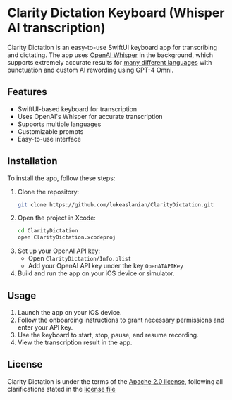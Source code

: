 # Clarity Dictation Keyboard (Whisper AI transcription)

Clarity Dictation is an easy-to-use SwiftUI keyboard app for transcribing and dictating. The app uses [OpenAI Whisper](https://openai.com/index/whisper/) in the background, which supports extremely accurate results for [many different languages](https://platform.openai.com/docs/guides/speech-to-text/supported-languages) with punctuation and custom AI rewording using GPT-4 Omni. 

## Features

- SwiftUI-based keyboard for transcription
- Uses OpenAI's Whisper for accurate transcription
- Supports multiple languages
- Customizable prompts
- Easy-to-use interface

## Installation

To install the app, follow these steps:

1. Clone the repository:
   ```sh
   git clone https://github.com/lukeaslanian/ClarityDictation.git
   ```
2. Open the project in Xcode:
   ```sh
   cd ClarityDictation
   open ClarityDictation.xcodeproj
   ```
3. Set up your OpenAI API key:
   - Open `ClarityDictation/Info.plist`
   - Add your OpenAI API key under the key `OpenAIAPIKey`
4. Build and run the app on your iOS device or simulator.

## Usage

1. Launch the app on your iOS device.
2. Follow the onboarding instructions to grant necessary permissions and enter your API key.
3. Use the keyboard to start, stop, pause, and resume recording.
4. View the transcription result in the app.

## License

Clarity Dictation is under the terms of the [Apache 2.0 license](https://www.apache.org/licenses/LICENSE-2.0), following all clarifications stated in the [license file](https://raw.githubusercontent.com/lukeaslanian/ClarityDictation/master/LICENSE)
